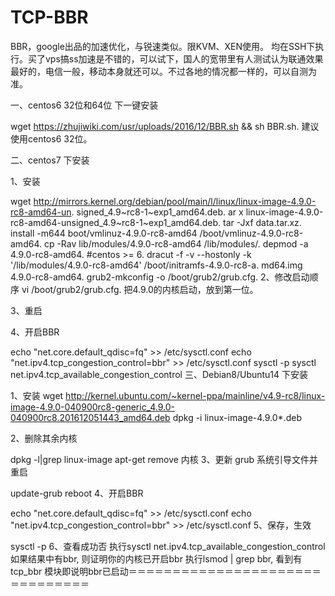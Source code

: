 # TCP-BBR

BBR，google出品的加速优化，与锐速类似。限KVM、XEN使用。
均在SSH下执行。买了vps搞ss加速是不错的，可以试下，国人的宽带里有人测试认为联通效果最好的，电信一般，移动本身就还可以。不过各地的情况都一样的，可以自测为准。

一、centos6 32位和64位 下一键安装

wget https://zhujiwiki.com/usr/uploads/2016/12/BBR.sh && sh BBR.sh.
建议使用centos6 32位。

二、centos7 下安装

1、安装

wget http://mirrors.kernel.org/debian/pool/main/l/linux/linux-image-4.9.0-rc8-amd64-un.
signed_4.9~rc8-1~exp1_amd64.deb.
ar x linux-image-4.9.0-rc8-amd64-unsigned_4.9~rc8-1~exp1_amd64.deb.
tar -Jxf data.tar.xz.
install -m644 boot/vmlinuz-4.9.0-rc8-amd64 /boot/vmlinuz-4.9.0-rc8-amd64.
cp -Rav lib/modules/4.9.0-rc8-amd64 /lib/modules/.
depmod -a 4.9.0-rc8-amd64.
#centos >= 6.
dracut -f -v --hostonly -k '/lib/modules/4.9.0-rc8-amd64'  /boot/initramfs-4.9.0-rc8-a.
md64.img 4.9.0-rc8-amd64.
grub2-mkconfig -o /boot/grub2/grub.cfg.
2、修改启动顺序
vi /boot/grub2/grub.cfg.
把4.9.0的内核启动，放到第一位。

3、重启

4、开启BBR

echo "net.core.default_qdisc=fq" >> /etc/sysctl.conf
echo "net.ipv4.tcp_congestion_control=bbr" >> /etc/sysctl.conf
sysctl -p
sysctl net.ipv4.tcp_available_congestion_control
三、Debian8/Ubuntu14 下安装

1、安装
wget http://kernel.ubuntu.com/~kernel-ppa/mainline/v4.9-rc8/linux-image-4.9.0-040900rc8-generic_4.9.0-040900rc8.201612051443_amd64.deb
dpkg -i linux-image-4.9.0*.deb

2、删除其余内核

dpkg -l|grep linux-image 
apt-get remove 内核
3、更新 grub 系统引导文件并重启

update-grub
reboot
4、开启BBR

echo "net.core.default_qdisc=fq" >> /etc/sysctl.conf
echo "net.ipv4.tcp_congestion_control=bbr" >> /etc/sysctl.conf
5、保存，生效

sysctl -p
6、查看成功否
执行sysctl net.ipv4.tcp_available_congestion_control
如果结果中有bbr, 则证明你的内核已开启bbr
执行lsmod | grep bbr, 看到有 tcp_bbr 模块即说明bbr已启动＝＝＝＝＝＝＝＝＝＝＝＝＝＝＝＝＝＝＝＝＝＝＝＝＝＝＝＝＝＝＝
